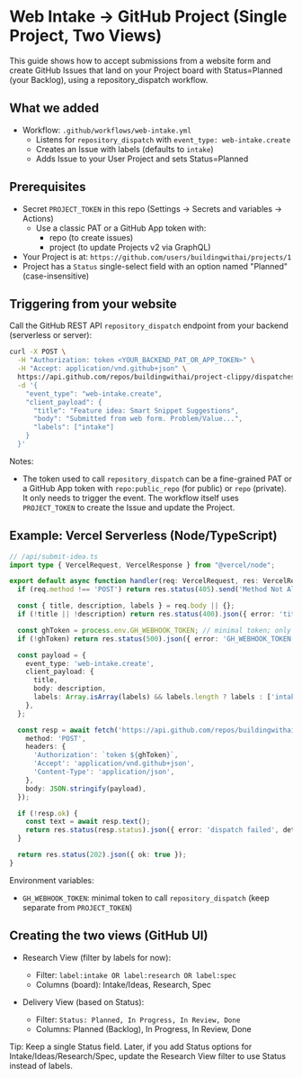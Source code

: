 # Web Intake → GitHub Project (Single Project, Two Views)

This guide shows how to accept submissions from a website form and create GitHub Issues that land on your Project board with Status=Planned (your Backlog), using a repository_dispatch workflow.

## What we added

- Workflow: `.github/workflows/web-intake.yml`
  - Listens for `repository_dispatch` with `event_type: web-intake.create`
  - Creates an Issue with labels (defaults to `intake`)
  - Adds Issue to your User Project and sets Status=Planned

## Prerequisites

- Secret `PROJECT_TOKEN` in this repo (Settings → Secrets and variables → Actions)
  - Use a classic PAT or a GitHub App token with:
    - repo (to create issues)
    - project (to update Projects v2 via GraphQL)
- Your Project is at: `https://github.com/users/buildingwithai/projects/1`
- Project has a `Status` single-select field with an option named "Planned" (case-insensitive)

## Triggering from your website

Call the GitHub REST API `repository_dispatch` endpoint from your backend (serverless or server):

```bash
curl -X POST \
  -H "Authorization: token <YOUR_BACKEND_PAT_OR_APP_TOKEN>" \
  -H "Accept: application/vnd.github+json" \
  https://api.github.com/repos/buildingwithai/project-clippy/dispatches \
  -d '{
    "event_type": "web-intake.create",
    "client_payload": {
      "title": "Feature idea: Smart Snippet Suggestions",
      "body": "Submitted from web form. Problem/Value...",
      "labels": ["intake"]
    }
  }'
```

Notes:
- The token used to call `repository_dispatch` can be a fine-grained PAT or a GitHub App token with `repo:public_repo` (for public) or `repo` (private). It only needs to trigger the event. The workflow itself uses `PROJECT_TOKEN` to create the Issue and update the Project.

## Example: Vercel Serverless (Node/TypeScript)

```ts
// /api/submit-idea.ts
import type { VercelRequest, VercelResponse } from "@vercel/node";

export default async function handler(req: VercelRequest, res: VercelResponse) {
  if (req.method !== 'POST') return res.status(405).send('Method Not Allowed');

  const { title, description, labels } = req.body || {};
  if (!title || !description) return res.status(400).json({ error: 'title and description are required' });

  const ghToken = process.env.GH_WEBHOOK_TOKEN; // minimal token; only to call repository_dispatch
  if (!ghToken) return res.status(500).json({ error: 'GH_WEBHOOK_TOKEN not configured' });

  const payload = {
    event_type: 'web-intake.create',
    client_payload: {
      title,
      body: description,
      labels: Array.isArray(labels) && labels.length ? labels : ['intake'],
    },
  };

  const resp = await fetch('https://api.github.com/repos/buildingwithai/project-clippy/dispatches', {
    method: 'POST',
    headers: {
      'Authorization': `token ${ghToken}`,
      'Accept': 'application/vnd.github+json',
      'Content-Type': 'application/json',
    },
    body: JSON.stringify(payload),
  });

  if (!resp.ok) {
    const text = await resp.text();
    return res.status(resp.status).json({ error: 'dispatch failed', details: text });
  }

  return res.status(202).json({ ok: true });
}
```

Environment variables:
- `GH_WEBHOOK_TOKEN`: minimal token to call `repository_dispatch` (keep separate from `PROJECT_TOKEN`)

## Creating the two views (GitHub UI)

- Research View (filter by labels for now):
  - Filter: `label:intake OR label:research OR label:spec`
  - Columns (board): Intake/Ideas, Research, Spec

- Delivery View (based on Status):
  - Filter: `Status: Planned, In Progress, In Review, Done`
  - Columns: Planned (Backlog), In Progress, In Review, Done

Tip: Keep a single Status field. Later, if you add Status options for Intake/Ideas/Research/Spec, update the Research View filter to use Status instead of labels.
